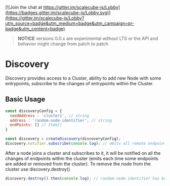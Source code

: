[![Join the chat at https://gitter.im/scalecube-js/Lobby](https://badges.gitter.im/scalecube-js/Lobby.svg)](https://gitter.im/scalecube-js/Lobby?utm_source=badge&utm_medium=badge&utm_campaign=pr-badge&utm_content=badge)

> **NOTICE** versions 0.0.x are experimental without LTS or the API and behavior might change from patch to patch

# Discovery

Discovery provides access to a Cluster, ability to add new Node with some entrypoints, subscribe to the changes of
entrypoints within the Cluster.

## Basic Usage

```javascript
const discoveryConfig = {
  seedAddress : 'cluster1', // string
  address : 'random-node-identifier', // string
  endPoints: [] // Item[]
}

const discovery = createDiscovery(discoveryConfig);
discovery.notifier.subscribe(console.log); // emits all remote endpoints on the cluster (except endpoints that were added within the creation of Discovery)
```

After a node joins a cluster and subscribes to it, it will be notified on all the changes of endpoints within the cluster (emits each time some endpoints are added or removed from the cluster).
To remove the node from the cluster use discovery.destroy()

```javascript
discovery.destroy().then(console.log); // random-node-identifier has been removed from cluster1
```
